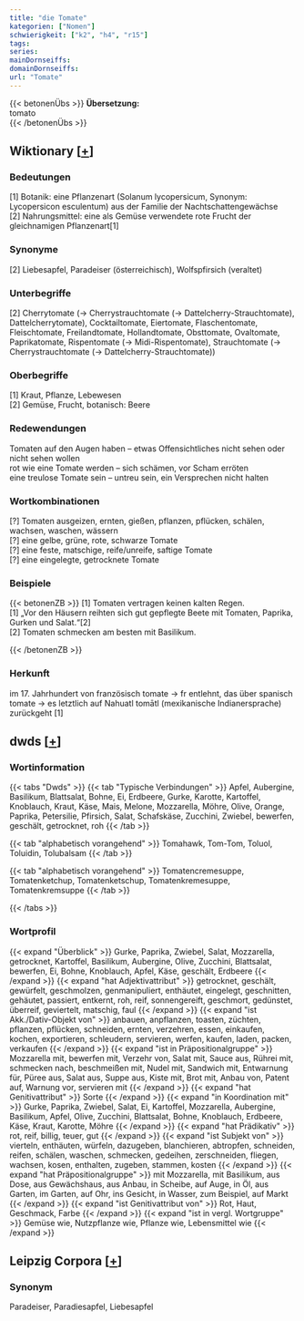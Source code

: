 ```yaml
---
title: "die Tomate"
kategorien: ["Nomen"]
schwierigkeit: ["k2", "h4", "r15"]
tags:
series:
mainDornseiffs:
domainDornseiffs:
url: "Tomate"
---
```


{{< betonenÜbs >}}
**Übersetzung:**  
tomato  
{{< /betonenÜbs >}}

## Wiktionary [[+](https://de.wiktionary.org/wiki/Tomate)]

### Bedeutungen
[1] Botanik: eine Pflanzenart (Solanum lycopersicum, Synonym: Lycopersicon esculentum) aus der Familie der Nachtschattengewächse  
[2] Nahrungsmittel: eine als Gemüse verwendete rote Frucht der gleichnamigen Pflanzenart[1]  

### Synonyme
[2] Liebesapfel, Paradeiser (österreichisch), Wolfspfirsich  (veraltet)  

### Unterbegriffe
[2] Cherrytomate (→ Cherrystrauchtomate (→ Dattelcherry-Strauchtomate), Dattelcherrytomate), Cocktailtomate, Eiertomate, Flaschentomate, Fleischtomate, Freilandtomate, Hollandtomate, Obsttomate, Ovaltomate, Paprikatomate, Rispentomate (→ Midi-Rispentomate), Strauchtomate (→ Cherrystrauchtomate (→ Dattelcherry-Strauchtomate))  

### Oberbegriffe
[1] Kraut, Pflanze, Lebewesen  
[2] Gemüse, Frucht, botanisch: Beere  

### Redewendungen
Tomaten auf den Augen haben – etwas Offensichtliches nicht sehen oder nicht sehen wollen  
rot wie eine Tomate werden – sich schämen, vor Scham erröten  
eine treulose Tomate sein – untreu sein, ein Versprechen nicht halten  

### Wortkombinationen
[?] Tomaten ausgeizen, ernten, gießen, pflanzen, pflücken, schälen, wachsen, waschen, wässern  
[?] eine gelbe, grüne, rote, schwarze Tomate  
[?] eine feste, matschige, reife/unreife, saftige Tomate  
[?] eine eingelegte, getrocknete Tomate  

### Beispiele
{{< betonenZB >}}
[1] Tomaten vertragen keinen kalten Regen.  
[1] „Vor den Häusern reihten sich gut gepflegte Beete mit Tomaten, Paprika, Gurken und Salat.“[2]  
[2] Tomaten schmecken am besten mit Basilikum.  

{{< /betonenZB >}}
### Herkunft
im 17. Jahrhundert von französisch tomate → fr entlehnt, das über spanisch tomate → es letztlich auf Nahuatl tomātl (mexikanische Indianersprache) zurückgeht [1]  



## dwds [[+](https://www.dwds.de/wb/Tomate)]

### Wortinformation
{{< tabs "Dwds" >}}
{{< tab "Typische Verbindungen" >}}
Apfel, Aubergine, Basilikum, Blattsalat, Bohne, Ei, Erdbeere, Gurke, Karotte, Kartoffel, Knoblauch, Kraut, Käse, Mais, Melone, Mozzarella, Möhre, Olive, Orange, Paprika, Petersilie, Pfirsich, Salat, Schafskäse, Zucchini, Zwiebel, bewerfen, geschält, getrocknet, roh
{{< /tab >}}

{{< tab "alphabetisch vorangehend" >}}
Tomahawk, Tom-Tom, Toluol, Toluidin, Tolubalsam
{{< /tab >}}

{{< tab "alphabetisch vorangehend" >}}
Tomatencremesuppe, Tomatenketchup, Tomatenketschup, Tomatenkremesuppe, Tomatenkremsuppe
{{< /tab >}}

{{< /tabs >}}

### Wortprofil
{{< expand "Überblick" >}} Gurke, Paprika, Zwiebel, Salat, Mozzarella, getrocknet, Kartoffel, Basilikum, Aubergine, Olive, Zucchini, Blattsalat, bewerfen, Ei, Bohne, Knoblauch, Apfel, Käse, geschält, Erdbeere {{< /expand >}}
{{< expand "hat Adjektivattribut" >}} getrocknet, geschält, gewürfelt, geschmolzen, genmanipuliert, enthäutet, eingelegt, geschnitten, gehäutet, passiert, entkernt, roh, reif, sonnengereift, geschmort, gedünstet, überreif, geviertelt, matschig, faul {{< /expand >}}
{{< expand "ist Akk./Dativ-Objekt von" >}} anbauen, anpflanzen, toasten, züchten, pflanzen, pflücken, schneiden, ernten, verzehren, essen, einkaufen, kochen, exportieren, schleudern, servieren, werfen, kaufen, laden, packen, verkaufen {{< /expand >}}
{{< expand "ist in Präpositionalgruppe" >}} Mozzarella mit, bewerfen mit, Verzehr von, Salat mit, Sauce aus, Rührei mit, schmecken nach, beschmeißen mit, Nudel mit, Sandwich mit, Entwarnung für, Püree aus, Salat aus, Suppe aus, Kiste mit, Brot mit, Anbau von, Patent auf, Warnung vor, servieren mit {{< /expand >}}
{{< expand "hat Genitivattribut" >}} Sorte {{< /expand >}}
{{< expand "in Koordination mit" >}} Gurke, Paprika, Zwiebel, Salat, Ei, Kartoffel, Mozzarella, Aubergine, Basilikum, Apfel, Olive, Zucchini, Blattsalat, Bohne, Knoblauch, Erdbeere, Käse, Kraut, Karotte, Möhre {{< /expand >}}
{{< expand "hat Prädikativ" >}} rot, reif, billig, teuer, gut {{< /expand >}}
{{< expand "ist Subjekt von" >}} vierteln, enthäuten, würfeln, dazugeben, blanchieren, abtropfen, schneiden, reifen, schälen, waschen, schmecken, gedeihen, zerschneiden, fliegen, wachsen, kosen, enthalten, zugeben, stammen, kosten {{< /expand >}}
{{< expand "hat Präpositionalgruppe" >}} mit Mozzarella, mit Basilikum, aus Dose, aus Gewächshaus, aus Anbau, in Scheibe, auf Auge, in Öl, aus Garten, im Garten, auf Ohr, ins Gesicht, in Wasser, zum Beispiel, auf Markt {{< /expand >}}
{{< expand "ist Genitivattribut von" >}} Rot, Haut, Geschmack, Farbe {{< /expand >}}
{{< expand "ist in vergl. Wortgruppe" >}} Gemüse wie, Nutzpflanze wie, Pflanze wie, Lebensmittel wie {{< /expand >}}

## Leipzig Corpora [[+](https://corpora.uni-leipzig.de/en/res?word=Tomate&corpusId=deu_newscrawl-public_2018)]


### Synonym
Paradeiser, Paradiesapfel, Liebesapfel

